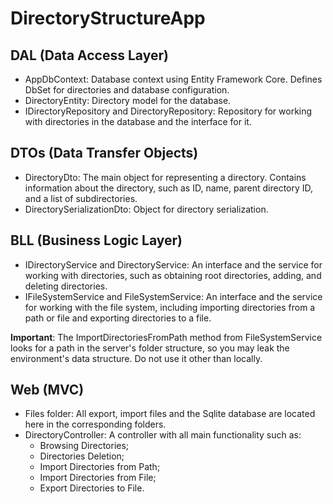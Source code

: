 # DirectoryStructureApp

## DAL (Data Access Layer)
- AppDbContext: Database context using Entity Framework Core. Defines DbSet for directories and database configuration.
- DirectoryEntity: Directory model for the database.
- IDirectoryRepository and DirectoryRepository: Repository for working with directories in the database and the interface for it.

## DTOs (Data Transfer Objects)
- DirectoryDto: The main object for representing a directory. Contains information about the directory, such as ID, name, parent directory ID, and a list of subdirectories.
- DirectorySerializationDto: Object for directory serialization.

## BLL (Business Logic Layer)
- IDirectoryService and DirectoryService: An interface and the service for working with directories, such as obtaining root directories, adding, and deleting directories.
- IFileSystemService and FileSystemService: An interface and the service for working with the file system, including importing directories from a path or file and exporting directories to a file.

**Important**: The ImportDirectoriesFromPath method from FileSystemService looks for a path in the server's folder structure, so you may leak the environment's data structure. Do not use it other than locally.
  
## Web (MVC)
- Files folder: All export, import files and the Sqlite database are located here in the corresponding folders.
- DirectoryController: A controller with all main functionality such as:
  - Browsing Directories;
  - Directories Deletion;
  - Import Directories from Path;
  - Import Directories from File;
  - Export Directories to File.

